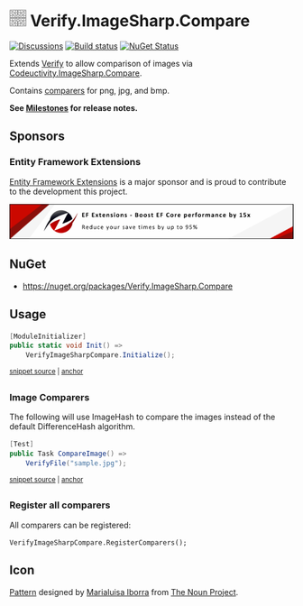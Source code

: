 # <img src="/src/icon.png" height="30px"> Verify.ImageSharp.Compare

[![Discussions](https://img.shields.io/badge/Verify-Discussions-yellow?svg=true&label=)](https://github.com/orgs/VerifyTests/discussions)
[![Build status](https://ci.appveyor.com/api/projects/status/5xbq2gu1qh383r16?svg=true)](https://ci.appveyor.com/project/SimonCropp/Verify-ImageSharp-Compare)
[![NuGet Status](https://img.shields.io/nuget/v/Verify.ImageSharp.Compare.svg)](https://www.nuget.org/packages/Verify.ImageSharp.Compare/)

Extends [Verify](https://github.com/VerifyTests/Verify) to allow comparison of images via [Codeuctivity.ImageSharp.Compare](https://github.com/Codeuctivity/ImageSharp.Compare).<!-- singleLineInclude: intro. path: /docs/intro.include.md -->

Contains [comparers](https://github.com/VerifyTests/Verify/blob/master/docs/comparer.md) for png, jpg, and bmp.

**See [Milestones](../../milestones?state=closed) for release notes.**


## Sponsors


### Entity Framework Extensions<!-- include: zzz. path: /docs/zzz.include.md -->

[Entity Framework Extensions](https://entityframework-extensions.net/?utm_source=simoncropp&utm_medium=Verify.ImageSharp.Compare) is a major sponsor and is proud to contribute to the development this project.

[![Entity Framework Extensions](https://raw.githubusercontent.com/VerifyTests/Verify.ImageSharp.Compare/refs/heads/main/docs/zzz.png)](https://entityframework-extensions.net/?utm_source=simoncropp&utm_medium=Verify.ImageSharp.Compare)<!-- endInclude -->


## NuGet

 * https://nuget.org/packages/Verify.ImageSharp.Compare


## Usage

<!-- snippet: enable -->
<a id='snippet-enable'></a>
```cs
[ModuleInitializer]
public static void Init() =>
    VerifyImageSharpCompare.Initialize();
```
<sup><a href='/src/Tests/ModuleInitializer.cs#L3-L9' title='Snippet source file'>snippet source</a> | <a href='#snippet-enable' title='Start of snippet'>anchor</a></sup>
<!-- endSnippet -->


### Image Comparers

The following will use ImageHash to compare the images instead of the default DifferenceHash algorithm.

<!-- snippet: CompareImage -->
<a id='snippet-CompareImage'></a>
```cs
[Test]
public Task CompareImage() =>
    VerifyFile("sample.jpg");
```
<sup><a href='/src/Tests/Samples.cs#L4-L10' title='Snippet source file'>snippet source</a> | <a href='#snippet-CompareImage' title='Start of snippet'>anchor</a></sup>
<!-- endSnippet -->


### Register all comparers

All comparers can be registered:

```
VerifyImageSharpCompare.RegisterComparers();
```


## Icon

[Pattern](https://thenounproject.com/term/pattern/891931/) designed by [Marialuisa Iborra](https://thenounproject.com/marialuisa.iborra/) from [The Noun Project](https://thenounproject.com/).

